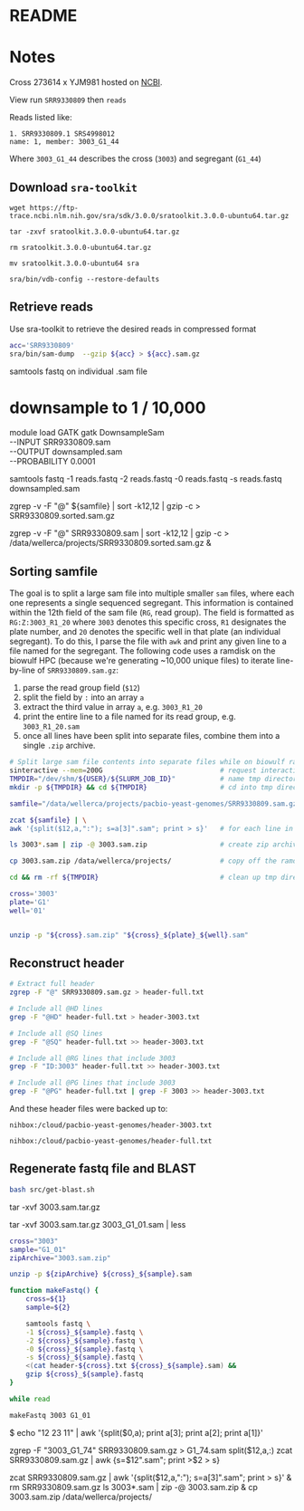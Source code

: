 # README

# Notes


Cross 273614 x YJM981 hosted on [NCBI](https://www.ncbi.nlm.nih.gov/sra/SRX6097474%5baccn%5d).

View run `SRR9330809` then `reads`

Reads listed like:
```
1. SRR9330809.1 SRS4998012
name: 1, member: 3003_G1_44
```

Where `3003_G1_44` describes the cross (`3003`) and segregant (`G1_44`)


## Download `sra-toolkit` 
```
wget https://ftp-trace.ncbi.nlm.nih.gov/sra/sdk/3.0.0/sratoolkit.3.0.0-ubuntu64.tar.gz

tar -zxvf sratoolkit.3.0.0-ubuntu64.tar.gz

rm sratoolkit.3.0.0-ubuntu64.tar.gz

mv sratoolkit.3.0.0-ubuntu64 sra

sra/bin/vdb-config --restore-defaults
```

## Retrieve reads
Use sra-toolkit to retrieve the desired reads in compressed format
```bash
acc='SRR9330809'
sra/bin/sam-dump  --gzip ${acc} > ${acc}.sam.gz
```



samtools fastq on individual .sam file

# downsample to 1 / 10,000
module load GATK
gatk DownsampleSam \
--INPUT SRR9330809.sam \
--OUTPUT downsampled.sam \
--PROBABILITY 0.0001

samtools fastq -1 reads.fastq -2 reads.fastq -0 reads.fastq -s reads.fastq downsampled.sam

zgrep -v -F "@" ${samfile} | sort -k12,12 | gzip -c > SRR9330809.sorted.sam.gz

zgrep -v -F "@" SRR9330809.sam | sort -k12,12 | gzip -c > /data/wellerca/projects/SRR9330809.sorted.sam.gz &

## Sorting samfile
The goal is to split a large sam file into multiple smaller `sam` files, where each one
represents a single sequenced segregant. This information is contained within the 12th
field of the sam file (`RG`, read group). The field is formatted as `RG:Z:3003_R1_20`
where `3003` denotes this specific cross, `R1` designates the plate number, and `20`
denotes the specific well in that plate (an individual segregant). To do this, I parse
the file with `awk` and print any given line to a file named for the segregant. The
following code uses a ramdisk on the biowulf HPC (because we're generating ~10,000 unique
files) to iterate line-by-line of `SRR9330809.sam.gz`:

1. parse the read group field (`$12`)
2. split the field by `:` into an array `a`
3. extract the third value in array `a`, e.g. `3003_R1_20`
4. print the entire line to a file named for its read group, e.g. `3003_R1_20.sam`
5. once all lines have been split into separate files, combine them into a single `.zip` archive.


```bash
# Split large sam file contents into separate files while on biowulf ramdisk
sinteractive --mem=200G                             # request interactive node with 200G memory
TMPDIR="/dev/shm/${USER}/${SLURM_JOB_ID}"           # name tmp directory on /dev/shm/
mkdir -p ${TMPDIR} && cd ${TMPDIR}                  # cd into tmp directory

samfile="/data/wellerca/projects/pacbio-yeast-genomes/SRR9330809.sam.gz"

zcat ${samfile} | \
awk '{split($12,a,":"); s=a[3]".sam"; print > s}'   # for each line in samfile, print to '3003_G5_96.sam', e.g.

ls 3003*.sam | zip -@ 3003.sam.zip                  # create zip archive from all newly generated files

cp 3003.sam.zip /data/wellerca/projects/            # copy off the ramdisk to permenant storage

cd && rm -rf ${TMPDIR}                              # clean up tmp directory
```
```bash
cross='3003'
plate='G1'
well='01'


unzip -p "${cross}.sam.zip" "${cross}_${plate}_${well}.sam"

```

## Reconstruct header
```bash
# Extract full header
zgrep -F "@" SRR9330809.sam.gz > header-full.txt

# Include all @HD lines
grep -F "@HD" header-full.txt > header-3003.txt

# Include all @SQ lines
grep -F "@SQ" header-full.txt >> header-3003.txt

# Include all @RG lines that include 3003
grep -F "ID:3003" header-full.txt >> header-3003.txt

# Include all @PG lines that include 3003
grep -F "@PG" header-full.txt | grep -F 3003 >> header-3003.txt
```
And these header files were backed up to:

`nihbox:/cloud/pacbio-yeast-genomes/header-3003.txt`

`nihbox:/cloud/pacbio-yeast-genomes/header-full.txt`

## Regenerate fastq file and BLAST
```bash
bash src/get-blast.sh
```

tar -xvf 3003.sam.tar.gz

tar -xvf 3003.sam.tar.gz 3003_G1_01.sam | less

```bash
cross="3003"
sample="G1_01"
zipArchive="3003.sam.zip"

unzip -p ${zipArchive} ${cross}_${sample}.sam

function makeFastq() {
    cross=${1}
    sample=${2}

    samtools fastq \
    -1 ${cross}_${sample}.fastq \
    -2 ${cross}_${sample}.fastq \
    -0 ${cross}_${sample}.fastq \
    -s ${cross}_${sample}.fastq \
    <(cat header-${cross}.txt ${cross}_${sample}.sam) &&
    gzip ${cross}_${sample}.fastq 
}

while read 

makeFastq 3003 G1_01
```

$ echo "12 23 11" | awk '{split($0,a); print a[3]; print a[2]; print a[1]}'

zgrep -F "3003_G1_74" SRR9330809.sam.gz > G1_74.sam
split($12,a,:)
zcat SRR9330809.sam.gz | awk {s=$12".sam";  print >$2 > s}

zcat SRR9330809.sam.gz | awk '{split($12,a,":"); s=a[3]".sam"; print > s}' &
rm SRR9330809.sam.gz
ls 3003*.sam | zip -@ 3003.sam.zip &
cp 3003.sam.zip /data/wellerca/projects/
